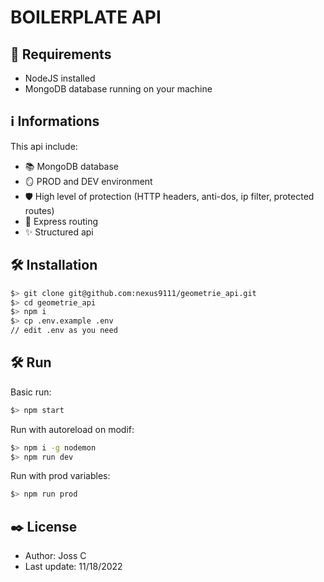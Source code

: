 # BOILERPLATE API

## 🔎 Requirements

- NodeJS installed
- MongoDB database running on your machine

## ℹ️ Informations 

This api include:

- 📚 MongoDB database
- 🪞 PROD and DEV environment
- 🛡 High level of protection (HTTP headers, anti-dos, ip filter, protected routes)
- 🔀 Express routing 
- ✨ Structured api

## 🛠 Installation

```bash
$> git clone git@github.com:nexus9111/geometrie_api.git
$> cd geometrie_api
$> npm i
$> cp .env.example .env
// edit .env as you need
```

## 🛠 Run

Basic run: 

```bash
$> npm start
```

Run with autoreload on modif:

```bash
$> npm i -g nodemon
$> npm run dev
```

Run with prod variables:

```bash
$> npm run prod
```

## ✒️ License

- Author: Joss C
- Last update: 11/18/2022